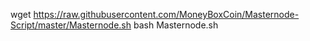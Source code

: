 wget https://raw.githubusercontent.com/MoneyBoxCoin/Masternode-Script/master/Masternode.sh
bash Masternode.sh
